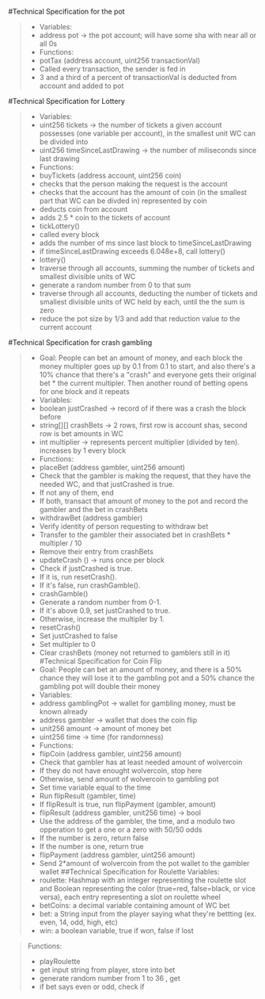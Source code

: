 #Technical Specification for the pot
> - Variables:
> -   address pot -> the pot account; will have some sha with near all or all 0s
> - Functions:
> - potTax (address account, uint256 transactionVal)
> -   Called every transaction, the sender is fed in
> -   3 and a third of a percent of transactionVal is deducted from account and added to pot

#Technical Specification for Lottery
> - Variables:
> -   uint256 tickets -> the number of tickets a given account possesses (one variable per account), in the smallest unit WC can be divided into
> -   uint256 timeSinceLastDrawing -> the number of miliseconds since last drawing
> - Functions:
> - buyTickets (address account, uint256 coin)
> -   checks that the person making the request is the account
> -   checks that the account has the amount of coin (in the smallest part that WC can be divded in) represented by coin
> -   deducts coin from account
> -   adds 2.5 * coin to the tickets of account
> - tickLottery()
> -   called every block
> -   adds the number of ms since last block to timeSinceLastDrawing
> -   if timeSinceLastDrawing exceeds 6.048e+8, call lottery()
> - lottery()
> -   traverse through all accounts, summing the number of tickets and smallest divisible units of WC
> -   generate a random number from 0 to that sum
> -   traverse through all accounts, deducting the number of tickets and smallest divisible units of WC held by each, until the the sum is zero
> -   reduce the pot size by 1/3 and add that reduction value to the current account

#Technical Specification for crash gambling
> - Goal: People can bet an amount of money, and each block the money multipler goes up by 0.1 from 0.1 to start, and also there's a 10% chance that there's a "crash" and everyone gets their original bet * the current multipler. Then another round of betting opens for one block and it repeats
> - Variables:
> -   boolean justCrashed -> record of if there was a crash the block before
> -   string[][] crashBets -> 2 rows, first row is account shas, second row is bet amounts in WC
> -   int multiplier -> represents percent multiplier (divided by ten). increases by 1 every block
> - Functions:
> - placeBet (address gambler, uint256 amount)
> -   Check that the gambler is making the request, that they have the needed WC, and that justCrashed is true.
> -   If not any of them, end
> -   If both, transact that amount of money to the pot and record the gambler and the bet in crashBets
> - withdrawBet (address gambler)
> -   Verify identity of person requesting to withdraw bet
> -   Transfer to the gambler their associated bet in crashBets * multipler / 10
> -   Remove their entry from crashBets
> - updateCrash () -> runs once per block
> -   Check if justCrashed is true. 
> -   If it is, run resetCrash().
> -   If it's false, run crashGamble().
> - crashGamble()
> -   Generate a random number from 0-1. 
> -   If it's above 0.9, set justCrashed to true.
> -   Otherwise, increase the multipler by 1.
> - resetCrash()
> -   Set justCrashed to false
> -   Set multipler to 0
> -   Clear crashBets (money not returned to gamblers still in it)
#Technical Specification for Coin Flip 
> - Goal: People can bet an amount of money, and there is a 50% chance they will lose it to the gambling pot and a 50% chance the gambling pot will double their money
> - Variables:
> -   address gamblingPot -> wallet for gambling money, must be known already
> -   address gambler -> wallet that does the coin flip
> -   unit256 amount -> amount of money bet
> -   uint256 time -> time (for randomness)
> - Functions:
> - flipCoin (address gambler, uint256 amount)
> -   Check that gambler has at least needed amount of wolvercoin
> -   If they do not have enought wolvercoin, stop here
> -   Otherwise, send amount of wolvercoin to gambling pot
> -   Set time variable equal to the time
> -   Run flipResult (gambler, time)
> -   If flipResult is true, run flipPayment (gambler, amount)
> - flipResult (address gambler, unit256 time) -> bool
> -   Use the address of the gambler, the time, and a modulo two opperation to get a one or a zero with 50/50 odds
> -   If the number is zero, return false
> -   If the number is one, return true
> - flipPayment (address gambler, uint256 amount)
> -   Send 2*amount of wolvercoin from the pot wallet to the gambler wallet
##Technical Specification for Roulette 
> Variables:
> - roulette: Hashmap with an integer representing the roulette slot and Boolean representing the color (true=red, false=black, or vice versa), each entry representing a slot on roulette wheel
> - betCoins: a decimal variable containing amount of WC bet
> - bet: a String input from the player saying what they're bettting (ex. even, 14, odd, high, etc)
> - win: a boolean variable, true if won, false if lost

> Functions:
> - playRoulette
> - get input string from player, store into bet
> - generate random number from 1 to 36 , get 
> - if bet says even or odd, check if 